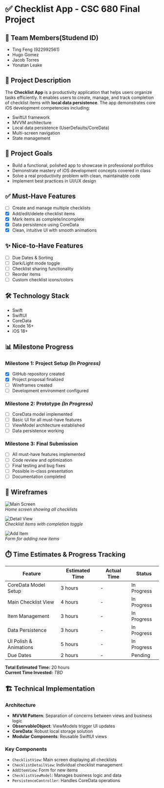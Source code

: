 # ✅ Checklist App - CSC 680 Final Project

## 👥 Team Members(Studend ID)
- Ting Feng (922992561)
- Hugo Gomez  
- Jacob Torres  
- Yonatan Leake    

## 📱 Project Description
The **Checklist App** is a productivity application that helps users organize tasks efficiently. It enables users to create, manage, and track completion of checklist items with **local data persistence**. The app demonstrates core iOS development competencies including:

- SwiftUI framework  
- MVVM architecture  
- Local data persistence (UserDefaults/CoreData)  
- Multi-screen navigation  
- State management  

## 🎯 Project Goals
- Build a functional, polished app to showcase in professional portfolios  
- Demonstrate mastery of iOS development concepts covered in class  
- Solve a real productivity problem with clean, maintainable code  
- Implement best practices in UI/UX design  

## ✅ Must-Have Features
- [ ] Create and manage multiple checklists  
- [X] Add/edit/delete checklist items  
- [X] Mark items as complete/incomplete  
- [X] Data persistence using CoreData  
- [X] Clean, intuitive UI with smooth animations  

## ✨ Nice-to-Have Features
- [ ] Due Dates & Sorting  
- [ ] Dark/Light mode toggle  
- [ ] Checklist sharing functionality  
- [ ] Reorder items  
- [ ] Custom checklist icons/colors  

## 🛠️ Technology Stack
- Swift  
- SwiftUI  
- CoreData  
- Xcode 16+  
- iOS 18+  

## 📊 Milestone Progress

### Milestone 1: Project Setup *(In Progress)*
- [x] GitHub repository created  
- [x] Project proposal finalized  
- [ ] Wireframes created  
- [ ] Development environment configured  

### Milestone 2: Prototype *(In Progress)*
- [ ] CoreData model implemented  
- [ ] Basic UI for all must-have features  
- [ ] ViewModel architecture established  
- [ ] Data persistence working  

### Milestone 3: Final Submission
- [ ] All must-have features implemented  
- [ ] Code review and optimization  
- [ ] Final testing and bug fixes  
- [ ] Possible in-class presentation  
- [ ] Documentation completed  

## 🎨 Wireframes
![Main Screen](wireframes/main.png)  
*Home screen showing all checklists*

![Detail View](wireframes/detail.png)  
*Checklist items with completion toggle*

![Add Item](wireframes/add.png)  
*Form for adding new items*

## ⏱️ Time Estimates & Progress Tracking

| Feature                  | Estimated Time | Actual Time | Status       |
|--------------------------|----------------|-------------|--------------|
| CoreData Model Setup     | 3 hours        | -           | In Progress  |
| Main Checklist View      | 4 hours        | -           | In Progress  |
| Item Management          | 3 hours        | -           | In Progress  |
| Data Persistence         | 3 hours        | -           | In Progress  |
| UI Polish & Animations   | 5 hours        | -           | In Progress  |
| Due Dates                | 2 hours        | -           | Pending      |

**Total Estimated Time:** 20 hours  
**Current Time Invested:** *TBD*

## 🏗️ Technical Implementation

### Architecture
- **MVVM Pattern**: Separation of concerns between views and business logic  
- **ObservableObject**: ViewModels trigger UI updates  
- **CoreData**: Robust local storage solution  
- **Modular Components**: Reusable SwiftUI views  

### Key Components
- `ChecklistView`: Main screen displaying all checklists  
- `ChecklistDetailView`: Individual checklist management  
- `AddItemView`: Form for new items  
- `ChecklistViewModel`: Manages business logic and data  
- `PersistenceController`: Handles CoreData operations  

